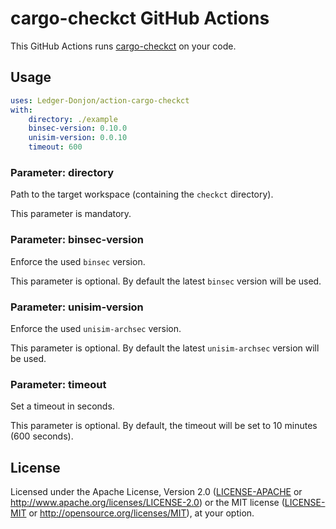# cargo-checkct GitHub Actions

This GitHub Actions runs [cargo-checkct](https://github.com/Ledger-Donjon/cargo-checkct/) on your code.

## Usage

```yml
uses: Ledger-Donjon/action-cargo-checkct
with:
    directory: ./example
    binsec-version: 0.10.0
    unisim-version: 0.0.10
    timeout: 600
```

### Parameter: directory

Path to the target workspace (containing the `checkct` directory).

This parameter is mandatory. 


### Parameter: binsec-version

Enforce the used `binsec` version.

This parameter is optional. By default the latest `binsec` version will be used.


### Parameter: unisim-version

Enforce the used `unisim-archsec` version.

This parameter is optional. By default the latest `unisim-archsec` version will be used.

### Parameter: timeout

Set a timeout in seconds.

This parameter is optional. By default, the timeout will be set to 10 minutes (600 seconds).


## License

Licensed under the Apache License, Version 2.0 ([LICENSE-APACHE](LICENSE-APACHE) or <http://www.apache.org/licenses/LICENSE-2.0>) or the MIT license ([LICENSE-MIT](LICENSE-MIT) or <http://opensource.org/licenses/MIT>), at your option.
